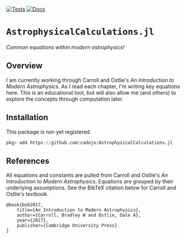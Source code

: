 [![Tests](https://github.com/cadojo/AstrophysicalCalculations.jl/workflows/Tests/badge.svg)](https://github.com/cadojo/AstrophysicalCalculations.jl/actions?query=workflow%3ATests)
[![Docs](https://github.com/cadojo/AstrophysicalCalculations.jl/workflows/Documentation/badge.svg)](https://cadojo.github.io/AstrophysicalCalculations.jl)

# `AstrophysicalCalculations.jl`

_Common equations within modern astrophysics!_

## Overview

I am currently working through Carroll and Ostlie's _An Introduction to Modern Astrophysics_.
As I read each chapter, I'm writing key equations here. This is an educational tool, but
will also allow me (and others) to explore the concepts through computation later. 

## Installation

This package is not-yet registered.

```julia
pkg> add https://github.com/cadojo/AstrophysicalCalculations.jl
```

## References

All equations and constants are pulled from Carroll and Ostlie's _An Introduction to 
Modern Astrophysics_. Equations are grouped by their underlying assumptions. See the 
BibTeX citation below for Carroll and Ostlie's textbook.

    @book{bob2017,
        title={An Introduction to Modern Astrophysics},
        author={Carroll, Bradley W and Ostlie, Dale A},
        year={2017},
        publisher={Cambridge University Press}
    }

